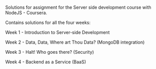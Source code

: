 Solutions for assignment for the Server side development course with NodeJS - Coursera.

Contains solutions for all the four weeks: 

Week 1 - Introduction to Server-side Development

Week 2 - Data, Data, Where art Thou Data? (MongoDB integration)

Week 3 - Halt! Who goes there? (Security)

Week 4 - Backend as a Service (BaaS)
